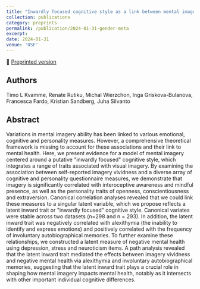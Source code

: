 ```yaml
---
title: "Inwardly focused cognitive style as a link between mental imagery and mental health"
collection: publications
category: preprints
permalink: /publication/2024-01-31-gender-meta
excerpt:
date: 2024-01-31
venue: 'OSF'
---
```


<!--more-->

📄 [Preprinted version](https://www.researchgate.net/profile/Juha-Silvanto/publication/383933113_Inwardly_focused_cognitive_style_as_a_link_between_Mental_imagery_and_Mental_Health/links/676484c500aa3770e0ac0b5d/Inwardly-focused-cognitive-style-as-a-link-between-Mental-imagery-and-Mental-Health.pdf) <br>

## Authors
Timo L Kvamme, Renate Rutiku, Michal Wierzchon, Inga Griskova-Bulanova, Francesca Fardo, Kristian Sandberg, Juha Silvanto

## Abstract
Variations in mental imagery ability has been linked to various emotional, cognitive and personality measures.
However, a comprehensive theoretical framework is missing to account for these associations and their link to
mental health. Here, we present evidence for a model of mental imagery centered around a putative "inwardly
focused" cognitive style, which integrates a range of traits associated with visual imagery. By examining the
association between self-reported imagery vividness and a diverse array of cognitive and personality questionnaire
measures, we demonstrate that imagery is significantly correlated with interoceptive awareness and mindful
presence, as well as the personality traits of openness, conscientiousness and extraversion. Canonical correlation
analyses revealed that we could link these measures to a singular latent variable, which we propose reflects a
latent inward trait or "inwardly focused" cognitive style. Canonical variates were stable across two datasets (n=298
and n = 293). In addition, the latent inward trait was negatively correlated with alexithymia (the inability to
identify and express emotions) and positively correlated with the frequency of involuntary autobiographical
memories. To further examine these relationships, we constructed a latent measure of negative mental health using
depression, stress and neuroticism items. A path analysis revealed that the latent inward trait mediated the effects
between imagery vividness and negative mental health via alexithymia and involuntary autobiographical
memories, suggesting that the latent inward trait plays a crucial role in shaping how mental imagery impacts
mental health, notably as it intersects with other important individual cognitive differences.